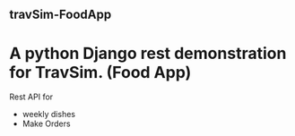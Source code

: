 ## travSim-FoodApp
# A python Django rest demonstration for TravSim. (Food App)

Rest API for
  * weekly dishes
  * Make Orders
